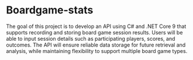 # Boardgame-stats
The goal of this project is to develop an API using C# and .NET Core 9 that supports recording and storing board game session results. Users will be able to input session details such as participating players, scores, and outcomes. The API will ensure reliable data storage for future retrieval and analysis, while maintaining flexibility to support multiple board game types.
